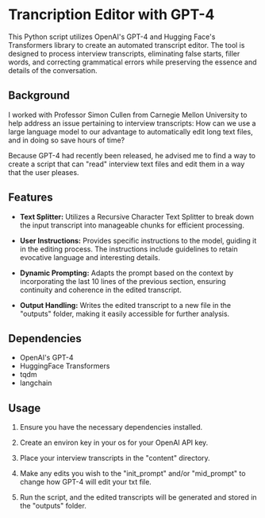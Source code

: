 # Trancription Editor with GPT-4

This Python script utilizes OpenAI's GPT-4 and Hugging Face's Transformers library to create an automated transcript editor. The tool is designed to process interview transcripts, eliminating false starts, filler words, and correcting grammatical errors while preserving the essence and details of the conversation.

## Background

I worked with Professor Simon Cullen from Carnegie Mellon University to help address an issue pertaining to interview transcripts: How can we use a large language model to our advantage to automatically edit long text files, and in doing so save hours of time? 

Because GPT-4 had recently been released, he advised me to find a way to create a script that can "read" interview text files and edit them in a way that the user pleases. 

## Features

- **Text Splitter:** Utilizes a Recursive Character Text Splitter to break down the input transcript into manageable chunks for efficient processing.

- **User Instructions:** Provides specific instructions to the model, guiding it in the editing process. The instructions include guidelines to retain evocative language and interesting details.

- **Dynamic Prompting:** Adapts the prompt based on the context by incorporating the last 10 lines of the previous section, ensuring continuity and coherence in the edited transcript.

- **Output Handling:** Writes the edited transcript to a new file in the "outputs" folder, making it easily accessible for further analysis.

## Dependencies 

- OpenAI's GPT-4
- HuggingFace Transformers
- tqdm
- langchain

## Usage

1. Ensure you have the necessary dependencies installed.

2. Create an environ key in your os for your OpenAI API key.

3. Place your interview transcripts in the "content" directory.

4. Make any edits you wish to the "init_prompt" and/or "mid_prompt" to change how GPT-4 will edit your txt file. 

5. Run the script, and the edited transcripts will be generated and stored in the "outputs" folder.

